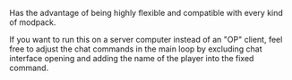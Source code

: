 Has the advantage of being highly flexible and compatible with every kind of modpack.

If you want to run this on a server computer instead of an "OP" client, feel free to adjust the chat commands in the main loop by excluding chat interface opening and adding the name of the player into the fixed command.
